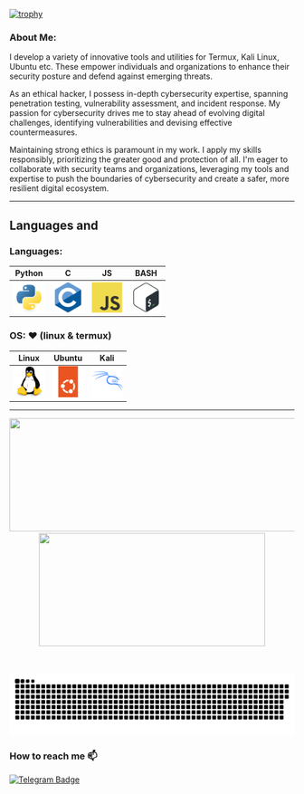 [![trophy](https://github-profile-trophy.vercel.app/?username=sammorozov&title=Stars,Followers,Commits,Repositories,MultipleLang,PullRequest&theme=onedark)](https://github.com/ryo-ma/github-profile-trophy)

### About Me: 

I develop a variety of innovative tools and utilities for Termux, Kali Linux, Ubuntu etc. These empower individuals and organizations to enhance their security posture and defend against emerging threats.

As an ethical hacker, I possess in-depth cybersecurity expertise, spanning penetration testing, vulnerability assessment, and incident response. My passion for cybersecurity drives me to stay ahead of evolving digital challenges, identifying vulnerabilities and devising effective countermeasures.

Maintaining strong ethics is paramount in my work. I apply my skills responsibly, prioritizing the greater good and protection of all. I'm eager to collaborate with security teams and organizations, leveraging my tools and expertise to push the boundaries of cybersecurity and create a safer, more resilient digital ecosystem.

---

## Languages and 
<div>

### Languages:
| Python | C | JS | BASH |
|----------|----------|----------|-----|
|  <img src="https://github.com/devicons/devicon/blob/master/icons/python/python-original.svg" title="Python"  alt="Python" width="55" height="55"/> |  <img src="https://github.com/devicons/devicon/blob/master/icons/c/c-original.svg" title="C"  alt="C" width="55" height="55"/> |  <img src="https://github.com/devicons/devicon/blob/master/icons/javascript/javascript-original.svg" title="JavaScript" alt="JavaScript" width="55" height="55"/> |  <img src="https://github.com/devicons/devicon/blob/master/icons/bash/bash-original.svg" title="BASH" alt="BASH" width="55" height="55"/>|

### OS: ❤️ (linux & termux)

| Linux | Ubuntu | Kali |
|----------|----------|----------|
| <img src="https://github.com/devicons/devicon/blob/master/icons/linux/linux-original.svg" title="Linux" alt="Linux" width="55" height="55"/> | <img src="https://github.com/devicons/devicon/blob/master/icons/ubuntu/ubuntu-original.svg" title="Ubuntu" alt="Ubuntu" width="55" height="55"/> | <img src="https://github.com/canaleal/devicon/blob/new-icon-kali-linux/icons/kalilinux/kalilinux-original-wordmark.svg" title="Linux" alt="Linux" width="55" height="55"/> |

---

<p align="center">
  <img width="600" height="200" src="https://github-readme-stats.vercel.app/api?username=Abdizamedmoha&show_icons=true&theme=vision-friendly-dark">
  <img width="400" height="200" src="https://github-readme-stats.vercel.app/api/top-langs/?username=Abdizamedmoha&size_weight=0.15&count_weight=0.5&layout=compact&theme=vision-friendly-dark">
</p>
 


<div id="header" align="center">
  <img src="https://komarev.com/ghpvc/?username=Abdizamedmoha&style=for-the-badge&color=orange" alt=""/>
</div>

<p align="center">
 <img width="1000" src="assets/github-snake.svg" alt="snake"/>
</p>



### How to reach me :mailbox:
[![Telegram Badge](https://img.shields.io/badge/Telegram-blue?style=flat&logo=telegram&logoColor=white)](https://t.me/ABDIZAMED_MOHAMED/)


